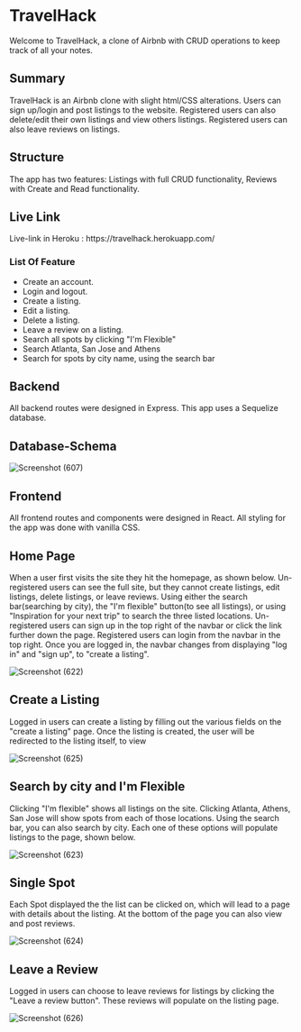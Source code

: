 # TravelHack

Welcome to TravelHack, a clone of Airbnb with CRUD operations to keep track of all your notes.

<h2>Summary</h2>

TravelHack is an Airbnb clone with slight html/CSS alterations. Users can sign up/login and post listings to the website. Registered users can also delete/edit their own listings and view others listings. Registered users can also leave reviews on listings.


<h2>Structure</h2>

The app has two features: Listings with full CRUD functionality, Reviews with Create and Read functionality.

<h2>Live Link </h2>
 Live-link in Heroku : https://travelhack.herokuapp.com/

<h3>List Of Feature</h3>

<ul>
  <li>Create an account.</li>
  <li>Login and logout.</li>
  <li>Create a listing.</li>
  <li>Edit a listing.</li>
  <li>Delete a listing.</li>
  <li>Leave a review on a listing.</li>
  <li>Search all spots by clicking "I'm Flexible"</li>
  <li>Search Atlanta, San Jose and Athens</li>
  <li>Search for spots by city name, using the search bar</li>
</ul>


  
 <h2>Backend</h2>
 
 All backend routes were designed in Express. This app uses a Sequelize database.
 
 <h2>Database-Schema</h2>
 
 ![Screenshot (607)](https://user-images.githubusercontent.com/45556028/145686527-adad0344-070d-49ec-b599-fe121fb92656.png)

 
 <h2>Frontend</h2>
 
 All frontend routes and components were designed in React. All styling for the app was done with vanilla CSS.
 
 <h2>Home Page</h2>
 
 
 When a user first visits the site they hit the homepage, as shown below. Un-registered users can see the full site, but they cannot create listings, edit listings, delete listings, or leave reviews. Using either the search bar(searching by city), the "I'm flexible" button(to see all listings), or using "Inspiration for your next trip" to search the three listed locations. Un-registered users can sign up in the top right of the navbar or click the link further down the page. Registered users can login from the navbar in the top right. Once you are logged in, the navbar changes from displaying "log in" and "sign up", to "create a listing".
 
 
 
 
![Screenshot (622)](https://user-images.githubusercontent.com/45556028/145685582-6e553d66-f8ff-4d8a-b188-296e3ab2496a.png)

<h2>Create a Listing</h2>


Logged in users can create a listing by filling out the various fields on the "create a listing" page. Once the listing is created, the user will be redirected to the listing itself, to view
 

![Screenshot (625)](https://user-images.githubusercontent.com/45556028/145685681-7320ce5c-3349-4a95-9d64-f392e08808f5.png)

 <h2>Search by city and I'm Flexible</h2>
 
 
 Clicking "I'm flexible" shows all listings on the site. Clicking Atlanta, Athens, San Jose will show spots from each of those locations. Using the search bar, you can also search by city. Each one of these options will populate listings to the page, shown below.
 
 
 ![Screenshot (623)](https://user-images.githubusercontent.com/45556028/145685742-ff660796-33b6-4bdf-abfd-5a78de875795.png)

<h2>Single Spot</h2>

Each Spot displayed the the list can be clicked on, which will lead to a page with details about the listing. At the bottom of the page you can also view and post reviews.

![Screenshot (624)](https://user-images.githubusercontent.com/45556028/145685803-309eb55a-fc56-42c4-9876-d592f4cc9089.png)

<h2>Leave a Review</h2>

Logged in users can choose to leave reviews for listings by clicking the "Leave a review button". These reviews will populate on the listing page.
 
 ![Screenshot (626)](https://user-images.githubusercontent.com/45556028/145685874-b117d77c-aeba-4c07-9706-aef8a33055b9.png)

 
 
 
 

